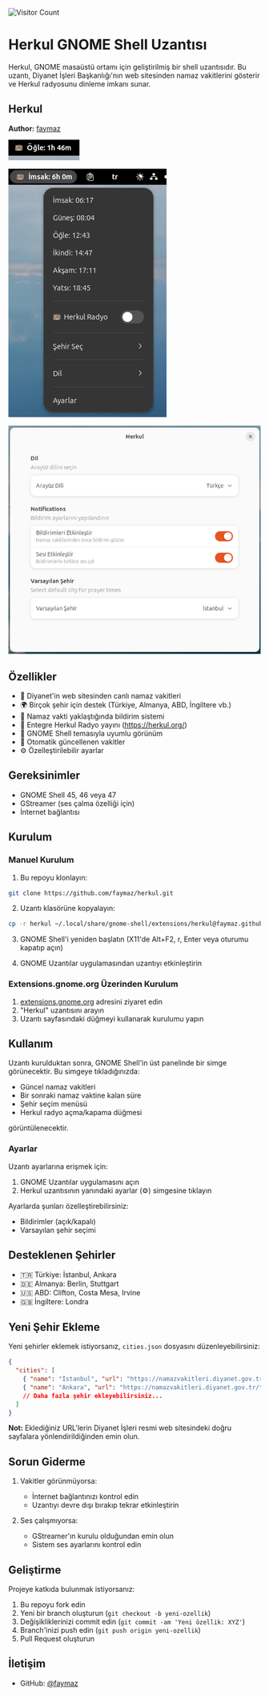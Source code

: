 ![Visitor Count](https://visitor-badge.laobi.icu/badge?page_id=faymaz.herkul)

# Herkul GNOME Shell Uzantısı

Herkul, GNOME masaüstü ortamı için geliştirilmiş bir shell uzantısıdır. Bu uzantı, Diyanet İşleri Başkanlığı'nın web sitesinden namaz vakitlerini gösterir ve Herkul radyosunu dinleme imkanı sunar.

## Herkul

**Author:** [faymaz](https://github.com/faymaz)


![herkul - 1](img/herkul_1.png)

![herkul - 2](img/herkul_2.png)

![herkul - Configuration Menu](img/config_menu.png)


## Özellikler

- 🕌 Diyanet'in web sitesinden canlı namaz vakitleri
- 🌍 Birçok şehir için destek (Türkiye, Almanya, ABD, İngiltere vb.)
- 🔔 Namaz vakti yaklaştığında bildirim sistemi
- 🎵 Entegre Herkul Radyo yayını (https://herkul.org/)
- 🎨 GNOME Shell temasıyla uyumlu görünüm
- 🔄 Otomatik güncellenen vakitler
- ⚙️ Özelleştirilebilir ayarlar

## Gereksinimler

- GNOME Shell 45, 46 veya 47
- GStreamer (ses çalma özelliği için)
- İnternet bağlantısı

## Kurulum

### Manuel Kurulum

1. Bu repoyu klonlayın:
```bash
git clone https://github.com/faymaz/herkul.git
```

2. Uzantı klasörüne kopyalayın:
```bash
cp -r herkul ~/.local/share/gnome-shell/extensions/herkul@faymaz.github.com
```

3. GNOME Shell'i yeniden başlatın (X11'de Alt+F2, r, Enter veya oturumu kapatıp açın)

4. GNOME Uzantılar uygulamasından uzantıyı etkinleştirin

### Extensions.gnome.org Üzerinden Kurulum

1. [extensions.gnome.org](https://extensions.gnome.org) adresini ziyaret edin
2. "Herkul" uzantısını arayın
3. Uzantı sayfasındaki düğmeyi kullanarak kurulumu yapın

## Kullanım

Uzantı kurulduktan sonra, GNOME Shell'in üst panelinde bir simge görünecektir. Bu simgeye tıkladığınızda:

- Güncel namaz vakitleri
- Bir sonraki namaz vaktine kalan süre
- Şehir seçim menüsü
- Herkul radyo açma/kapama düğmesi

görüntülenecektir.

### Ayarlar

Uzantı ayarlarına erişmek için:

1. GNOME Uzantılar uygulamasını açın
2. Herkul uzantısının yanındaki ayarlar (⚙️) simgesine tıklayın

Ayarlarda şunları özelleştirebilirsiniz:
- Bildirimler (açık/kapalı)
- Varsayılan şehir seçimi

## Desteklenen Şehirler

- 🇹🇷 Türkiye: İstanbul, Ankara
- 🇩🇪 Almanya: Berlin, Stuttgart
- 🇺🇸 ABD: Clifton, Costa Mesa, Irvine
- 🇬🇧 İngiltere: Londra

## Yeni Şehir Ekleme

Yeni şehirler eklemek istiyorsanız, `cities.json` dosyasını düzenleyebilirsiniz:

```json
{
  "cities": [
    { "name": "İstanbul", "url": "https://namazvakitleri.diyanet.gov.tr/tr-TR/9541/prayer-time-for-istanbul" },
    { "name": "Ankara", "url": "https://namazvakitleri.diyanet.gov.tr/tr-TR/9206/prayer-time-for-ankara" },
    // Daha fazla şehir ekleyebilirsiniz...
  ]
}
```

**Not:** Eklediğiniz URL'lerin Diyanet İşleri resmi web sitesindeki doğru sayfalara yönlendirildiğinden emin olun.

## Sorun Giderme

1. Vakitler görünmüyorsa:
   - İnternet bağlantınızı kontrol edin
   - Uzantıyı devre dışı bırakıp tekrar etkinleştirin

2. Ses çalışmıyorsa:
   - GStreamer'ın kurulu olduğundan emin olun
   - Sistem ses ayarlarını kontrol edin

## Geliştirme

Projeye katkıda bulunmak istiyorsanız:

1. Bu repoyu fork edin
2. Yeni bir branch oluşturun (`git checkout -b yeni-ozellik`)
3. Değişikliklerinizi commit edin (`git commit -am 'Yeni özellik: XYZ'`)
4. Branch'inizi push edin (`git push origin yeni-ozellik`)
5. Pull Request oluşturun

## İletişim

- GitHub: [@faymaz](https://github.com/faymaz)

